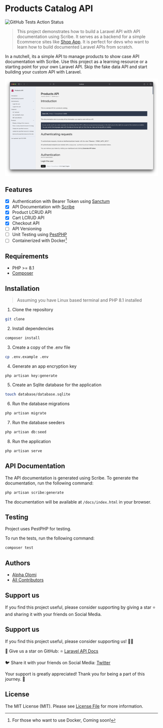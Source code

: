# Products Catalog API

![GitHub Tests Action Status](https://img.shields.io/github/actions/workflow/status/alphaolomi/laravel-api-docs/run-tests?label=tests)

> This project demonstrates how to build a Laravel API with API documentation using Scribe.
> It serves as a backend for a simple Ecommerce sites like [Shop App](https://github.com/alphaolomi/shop-app).
> It is perfect for devs who want to learn how to build documented Laravel APIs from scratch.

In a nutchell, its a simple API to manage products to show case API documentation with Scribe.
Use this project as a learning resource or a starting point for your own Laravel API.
Skip the fake data API and start building your custom API with Laravel.

![API Documentation](./public//docs.png)

## Features

-   [x] Authentication with Bearer Token using [Sanctum](https://laravel.com/docs/9.x/sanctum)
-   [x] API Documentation with [Scribe](https://scribe.knuckles.wtf/laravel/getting-started)
-   [x] Product LCRUD API
-   [x] Cart LCRUD API
-   [x] Checkout API
-   [ ] API Versioning
-   [ ] Unit Testing using [PestPHP](https://pestphp.com/docs/)
-   [ ] Containerized with Docker[^1]

[^1]: For those who want to use Docker, Coming soon!

## Requirements

-   PHP >= 8.1
-   [Composer](https://getcomposer.org/)

## Installation

> Assuming you have Linux based terminal and PHP 8.1 installed

1. Clone the repository

```bash
git clone
```

2. Install dependencies

```bash
composer install
```

3. Create a copy of the .env file

```bash
cp .env.example .env
```

4. Generate an app encryption key

```bash
php artisan key:generate
```

5. Create an Sqlite database for the application

```bash
touch database/database.sqlite
```

6. Run the database migrations

```bash
php artisan migrate
```

7. Run the database seeders

```bash
php artisan db:seed
```

8. Run the application

```bash
php artisan serve
```

## API Documentation

The API documentation is generated using Scribe. To generate the documentation, run the following command:

```bash
php artisan scribe:generate
```

The documentation will be available at `/docs/index.html` in your browser.

## Testing

Project uses PestPHP for testing.

To run the tests, run the following command:

```bash
composer test
```

## Authors

-   [Alpha Olomi](http://alphaolomi.com)
-   [All Contributors](../../contributors)

## Support us

If you find this project useful, please consider supporting by giving a star ⭐️ and sharing it with your friends on Social Media.

<!-- add Twitter and LinkedIn share buttons -->

## Support us

If you find this project useful, please consider supporting us! 🚀🌟

💫 Give us a star on GitHub: ⭐️ [Laravel API Docs](https://github.com/alphaolomi/laravel-api-docs)

🐦 Share it with your friends on Social Media: [Twitter](https://twitter.com/intent/tweet?text=%F0%9F%9A%80%20Exciting%20news%21%20%F0%9F%8E%89%20Discover%20the%20ultimate%20Laravel%20API%20Docs%20project%21%20%F0%9F%93%9A%F0%9F%94%A5%20Perfect%20for%20devs%2C%20this%20open-source%20project%20is%20a%20powerful%20template%20and%20learning%20resource%20for%20Laravel%20enthusiasts.%20%F0%9F%92%AA%E2%9D%A4%EF%B8%8F%20%23Laravel%20%23OpenSource%20%0Ahttps%3A%2F%2Fgithub.com%2Falphaolomi%2Flaravel-api-docs)

Your support is greatly appreciated! Thank you for being a part of this journey. 🙏

## License

The MIT License (MIT). Please see [License File](LICENSE.md) for more information.
